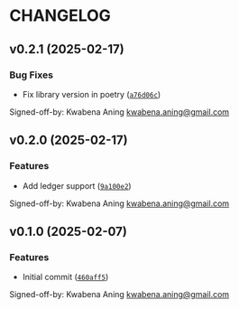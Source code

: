 # CHANGELOG


## v0.2.1 (2025-02-17)

### Bug Fixes

- Fix library version in poetry
  ([`a76d06c`](https://github.com/mykobo/mykobo-py/commit/a76d06c42c5cdd7537f026991b440e854f120d01))

Signed-off-by: Kwabena Aning <kwabena.aning@gmail.com>


## v0.2.0 (2025-02-17)

### Features

- Add ledger support
  ([`9a100e2`](https://github.com/mykobo/mykobo-py/commit/9a100e2ccb9e0624d3e98c1ad27a04fdb70c26f4))

Signed-off-by: Kwabena Aning <kwabena.aning@gmail.com>


## v0.1.0 (2025-02-07)

### Features

- Initial commit
  ([`460aff5`](https://github.com/mykobo/mykobo-py/commit/460aff58aca84c4e634dffc15cf08fdc4b0b5086))

Signed-off-by: Kwabena Aning <kwabena.aning@gmail.com>
